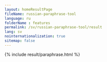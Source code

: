 ```yaml
---
layout: homeResultPage
fileName: russian-paraphrase-tool
language: ru
folderName : features
permalink: /sv/russian-paraphrase-tool/result
lang: sv
nointernationalization: true
sitemap: false
---
```

{% include result/paraphrase.html %}

<script src="/js/result/paraprashing.js" data-foldername="{{page.folderName}}" data-lang="{{page.lang}}"></script>